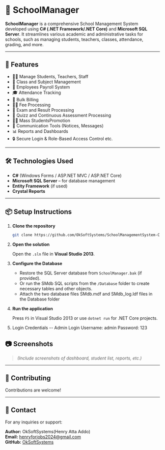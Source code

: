 # 🏫 SchoolManager

**SchoolManager** is a comprehensive School Management System developed using **C# (.NET Framework/.NET Core)** and **Microsoft SQL Server**. It streamlines various academic and administrative tasks for schools, such as managing students, teachers, classes, attendance, grading, and more.

---

## 🚀 Features

- 👩‍🏫 Manage Students, Teachers, Staff
- 🏫 Class and Subject Management
- 📆 Employees Payroll System
- 🎓 Attendance Tracking
- 🏫 Bulk Billing
- 👩‍🏫 Fee Processing
- 📝 Exam and Result Processing
- 📝 Quizz and Continuous Assessment Processing
- 👩‍🏫 Mass StudentsPromotion 
- 💬 Communication Tools (Notices, Messages)
- 📊 Reports and Dashboards
- 🔒 Secure Login & Role-Based Access Control etc.

---

## 🛠️ Technologies Used

- **C#** (Windows Forms / ASP.NET MVC / ASP.NET Core)
- **Microsoft SQL Server** – for database management
- **Entity Framework** (if used)
- **Crystal Reports** 


---

## 📦 Setup Instructions

1. **Clone the repository**

   ```bash
   git clone https://github.com/OkSoftSystems/SchoolManagementSystem-CSharp.git
   ```

2. **Open the solution**

   Open the `.sln` file in **Visual Studio 2013**.

3. **Configure the Database**

   - Restore the SQL Server database from `SchoolManager.bak` (if provided).
   - Or run the SMdb SQL scripts from the `/Database` folder to create necessary tables and other objects.
   -  Attach the two database files SMdb.mdf and SMdb_log.ldf files in the Database folder



4. **Run the application**

   Press `F5` in Visual Studio 2013 or use `dotnet run` for .NET Core projects.

5. Login Credentials -- Admin Login
    Username: admin
    Password: 123

## 📷 Screenshots

> _(Include screenshots of dashboard, student list, reports, etc.)_

---

## 🤝 Contributing

Contributions are welcome! 

---

## 📧 Contact

For any inquiries or support:

**Author:** OkSoftSystems(Henry Atta Addo)  
**Email:** henryforjobs2024@gmail.com  
**GitHub:** [OkSoftSystems](https://github.com/OkSoftSystems)
